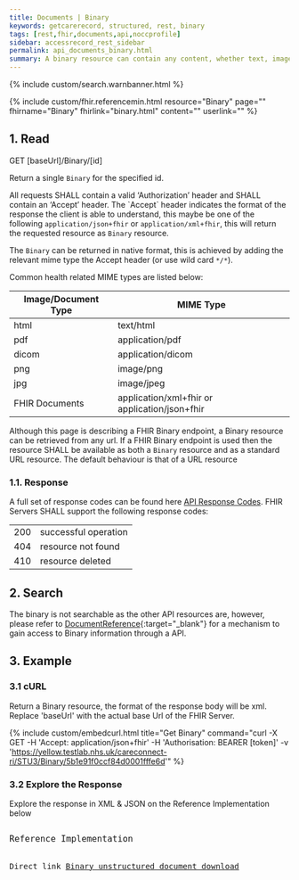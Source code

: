 ```yaml
---
title: Documents | Binary
keywords: getcarerecord, structured, rest, binary
tags: [rest,fhir,documents,api,noccprofile]
sidebar: accessrecord_rest_sidebar
permalink: api_documents_binary.html
summary: A binary resource can contain any content, whether text, image, pdf, zip archive, etc.
---
```

{% include custom/search.warnbanner.html %}

{% include custom/fhir.referencemin.html resource="Binary" page="" fhirname="Binary" fhirlink="binary.html" content="" userlink="" %}


## 1. Read ##

<div markdown="span" class="alert alert-success" role="alert">
GET [baseUrl]/Binary/[id]</div>

<p>Return a single <code class="highlighter-rouge">Binary</code> for the specified id.</p>


<p>All requests SHALL contain a valid ‘Authorization’ header and SHALL contain an ‘Accept’ header. The `Accept` header indicates the format of the response the client is able to understand, this maybe be one of the following <code class="highlighter-rouge">application/json+fhir</code> or <code class="highlighter-rouge">application/xml+fhir</code>, this will return the requested resource as <code class="highlighter-rouge">Binary</code> resource.</p>

<p>The <code class="highlighter-rouge">Binary</code> can be returned in native format, this is achieved by adding the relevant mime type the Accept header (or use wild card <code class="highlighter-rouge">*/*</code>).</p>

Common health related MIME types are listed below:

<table>
  <thead>
    <tr>
       <th>Image/Document Type</th>
       <th>MIME Type</th>
    </tr>
  </thead>
  <tbody>
    <tr>
      <td>html</td>
      <td>text/html</td>
    </tr>
    <tr>
      <td>pdf</td>
      <td>application/pdf</td>
    </tr>
    <tr>
      <td>dicom</td>
      <td>application/dicom</td>
    </tr>
    <tr>
      <td>png</td>
      <td>image/png</td>
    </tr>
    <tr>
      <td>jpg</td>
      <td>image/jpeg</td>
    </tr>
    <tr>
      <td>FHIR Documents</td>
      <td>application/xml+fhir or application/json+fhir</td>
    </tr>
  <!--  <tr>
      <td>openEHR</td>
      <td>application/vnd.openehr+json</td>
    </tr> -->
  </tbody>
</table>

<p>Although this page is describing a FHIR Binary endpoint, a Binary resource can be retrieved from any url. If a FHIR Binary endpoint is used then the resource SHALL be available as both a <code class="highlighter-rouge">Binary</code> resource and as a standard URL resource. The default behaviour is that of a URL resource</p>

<h3 id="readresponse">1.1. Response</h3>

<p>A full set of response codes can be found here <a href="profiles_api_codes.html">API Response Codes</a>. FHIR Servers SHALL support the following response codes:</p>

<table>
  <tbody>
    <tr>
      <td>200</td>
      <td>successful operation</td>
    </tr>
    <tr>
      <td>404</td>
      <td>resource not found</td>
    </tr>
    <tr>
      <td>410</td>
      <td>resource deleted</td>
    </tr>
  </tbody>
</table>

## 2. Search ##

The binary is not searchable as the other API resources are, however, please refer to [DocumentReference](api_documents_documentreference.html){:target="_blank"} for a mechanism to gain access to Binary information through a API.

## 3. Example ##

<h3 id="32-response-headers">3.1 cURL</h3>

Return a Binary resource, the format of the response body will be xml. Replace 'baseUrl' with the actual base Url of the FHIR Server.

{% include custom/embedcurl.html title="Get Binary" command="curl -X GET -H 'Accept: application/json+fhir' -H 'Authorisation: BEARER [token]' -v 'https://yellow.testlab.nhs.uk/careconnect-ri/STU3/Binary/5b1e91f0ccf84d0001fffe6d'" %}


<h3 id="32-response-headers">3.2 Explore the Response</h3>

Explore the response in XML & JSON on the Reference Implementation below
<div class="language-http highlighter-rouge">
<pre class="highlight">
<p style="font-size: 110%;">Reference Implementation</p>
Direct link <a target="_blank" href="https://yellow.testlab.nhs.uk/careconnect-ri/STU3/Binary/5b1e91f0ccf84d0001fffe6d">Binary unstructured document download</a>
</pre>
</div>
